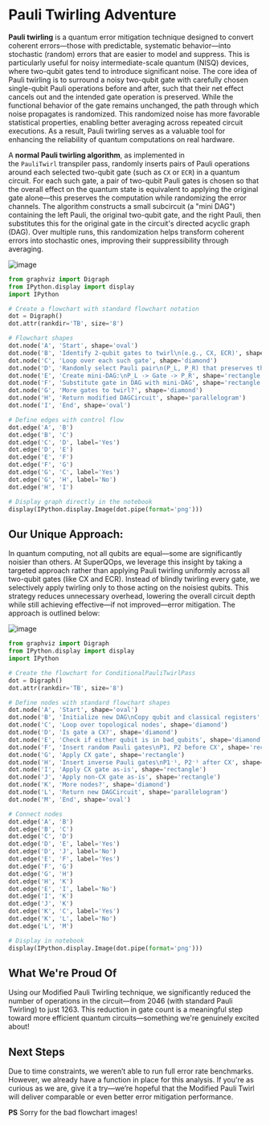 # Pauli Twirling Adventure

**Pauli twirling** is a quantum error mitigation technique designed to convert coherent errors—those with predictable, systematic behavior—into stochastic (random) errors that are easier to model and suppress. This is particularly useful for noisy intermediate-scale quantum (NISQ) devices, where two-qubit gates tend to introduce significant noise. The core idea of Pauli twirling is to surround a noisy two-qubit gate with carefully chosen single-qubit Pauli operations before and after, such that their net effect cancels out and the intended gate operation is preserved. While the functional behavior of the gate remains unchanged, the path through which noise propagates is randomized. This randomized noise has more favorable statistical properties, enabling better averaging across repeated circuit executions. As a result, Pauli twirling serves as a valuable tool for enhancing the reliability of quantum computations on real hardware.

A **normal Pauli twirling algorithm**, as implemented in the `PauliTwirl` transpiler pass, randomly inserts pairs of Pauli operations around each selected two-qubit gate (such as `CX` or `ECR`) in a quantum circuit. For each such gate, a pair of two-qubit Pauli gates is chosen so that the overall effect on the quantum state is equivalent to applying the original gate alone—this preserves the computation while randomizing the error channels. The algorithm constructs a small subcircuit (a "mini DAG") containing the left Pauli, the original two-qubit gate, and the right Pauli, then substitutes this for the original gate in the circuit's directed acyclic graph (DAG). Over multiple runs, this randomization helps transform coherent errors into stochastic ones, improving their suppressibility through averaging.

![image](https://github.com/user-attachments/assets/48ca9f86-50b5-46f9-8972-4f40650795ae)


```python
from graphviz import Digraph
from IPython.display import display
import IPython

# Create a flowchart with standard flowchart notation
dot = Digraph()
dot.attr(rankdir='TB', size='8')

# Flowchart shapes
dot.node('A', 'Start', shape='oval')
dot.node('B', 'Identify 2-qubit gates to twirl\n(e.g., CX, ECR)', shape='parallelogram')
dot.node('C', 'Loop over each such gate', shape='diamond')
dot.node('D', 'Randomly select Pauli pair\n(P_L, P_R) that preserves the gate', shape='rectangle')
dot.node('E', 'Create mini-DAG:\nP_L -> Gate -> P_R', shape='rectangle')
dot.node('F', 'Substitute gate in DAG with mini-DAG', shape='rectangle')
dot.node('G', 'More gates to twirl?', shape='diamond')
dot.node('H', 'Return modified DAGCircuit', shape='parallelogram')
dot.node('I', 'End', shape='oval')

# Define edges with control flow
dot.edge('A', 'B')
dot.edge('B', 'C')
dot.edge('C', 'D', label='Yes')
dot.edge('D', 'E')
dot.edge('E', 'F')
dot.edge('F', 'G')
dot.edge('G', 'C', label='Yes')
dot.edge('G', 'H', label='No')
dot.edge('H', 'I')

# Display graph directly in the notebook
display(IPython.display.Image(dot.pipe(format='png')))

```

## **Our Unique Approach:**

In quantum computing, not all qubits are equal—some are significantly noisier than others. At SuperQOps, we leverage this insight by taking a targeted approach rather than applying Pauli twirling uniformly across all two-qubit gates (like CX and ECR). Instead of blindly twirling every gate, we selectively apply twirling only to those acting on the noisiest qubits. This strategy reduces unnecessary overhead, lowering the overall circuit depth while still achieving effective—if not improved—error mitigation. The approach is outlined below:

![image](https://github.com/user-attachments/assets/7fc172f9-42a5-4334-b1d8-521004b04d66)


```python
from graphviz import Digraph
from IPython.display import display
import IPython

# Create the flowchart for ConditionalPauliTwirlPass
dot = Digraph()
dot.attr(rankdir='TB', size='8')

# Define nodes with standard flowchart shapes
dot.node('A', 'Start', shape='oval')
dot.node('B', 'Initialize new DAG\nCopy qubit and classical registers', shape='rectangle')
dot.node('C', 'Loop over topological nodes', shape='diamond')
dot.node('D', 'Is gate a CX?', shape='diamond')
dot.node('E', 'Check if either qubit is in bad_qubits', shape='diamond')
dot.node('F', 'Insert random Pauli gates\nP1, P2 before CX', shape='rectangle')
dot.node('G', 'Apply CX gate', shape='rectangle')
dot.node('H', 'Insert inverse Pauli gates\nP1⁻¹, P2⁻¹ after CX', shape='rectangle')
dot.node('I', 'Apply CX gate as-is', shape='rectangle')
dot.node('J', 'Apply non-CX gate as-is', shape='rectangle')
dot.node('K', 'More nodes?', shape='diamond')
dot.node('L', 'Return new DAGCircuit', shape='parallelogram')
dot.node('M', 'End', shape='oval')

# Connect nodes
dot.edge('A', 'B')
dot.edge('B', 'C')
dot.edge('C', 'D')
dot.edge('D', 'E', label='Yes')
dot.edge('D', 'J', label='No')
dot.edge('E', 'F', label='Yes')
dot.edge('F', 'G')
dot.edge('G', 'H')
dot.edge('H', 'K')
dot.edge('E', 'I', label='No')
dot.edge('I', 'K')
dot.edge('J', 'K')
dot.edge('K', 'C', label='Yes')
dot.edge('K', 'L', label='No')
dot.edge('L', 'M')

# Display in notebook
display(IPython.display.Image(dot.pipe(format='png')))

```

## **What We're Proud Of**

Using our Modified Pauli Twirling technique, we significantly reduced the number of operations in the circuit—from 2046 (with standard Pauli Twirling) to just 1263. This reduction in gate count is a meaningful step toward more efficient quantum circuits—something we're genuinely excited about!

## **Next Steps**

Due to time constraints, we weren’t able to run full error rate benchmarks. However, we already have a function in place for this analysis. If you're as curious as we are, give it a try—we’re hopeful that the Modified Pauli Twirl will deliver comparable or even better error mitigation performance.

**PS**
Sorry for the bad flowchart images! 
